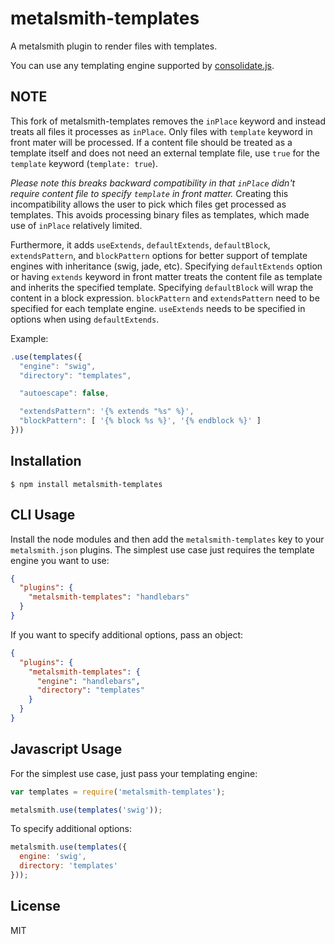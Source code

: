 
# metalsmith-templates

  A metalsmith plugin to render files with templates.

  You can use any templating engine supported by [consolidate.js](https://github.com/visionmedia/consolidate.js).

## NOTE

This fork of metalsmith-templates removes the `inPlace` keyword and instead treats all files it processes as `inPlace`. Only files with `template` keyword in front mater will be processed. If a content file should be treated as a template itself and does not need an external template file, use `true` for the `template` keyword (`template: true`).

*Please note this breaks backward compatibility in that `inPlace` didn't require content file to specify `template` in front matter.* Creating this incompatibility allows the user to pick which files get processed as templates. This avoids processing binary files as templates, which made use of `inPlace` relatively limited.

Furthermore, it adds `useExtends`, `defaultExtends`, `defaultBlock`, `extendsPattern`, and `blockPattern` options for better support of template engines with inheritance (swig, jade, etc). Specifying `defaultExtends` option or having `extends` keyword in front matter treats the content file as template and inherits the specified template. Specifying `defaultBlock` will wrap the content in a block expression. `blockPattern` and `extendsPattern` need to be specified for each template engine. `useExtends` needs to be specified in options when using `defaultExtends`.

Example:
```js
.use(templates({
  "engine": "swig",
  "directory": "templates",

  "autoescape": false,

  "extendsPattern": '{% extends "%s" %}',
  "blockPattern": [ '{% block %s %}', '{% endblock %}' ]
}))
```

## Installation

    $ npm install metalsmith-templates

## CLI Usage

  Install the node modules and then add the `metalsmith-templates` key to your `metalsmith.json` plugins. The simplest use case just requires the template engine you want to use:

```json
{
  "plugins": {
    "metalsmith-templates": "handlebars"
  }
}
```

  If you want to specify additional options, pass an object:

```json
{
  "plugins": {
    "metalsmith-templates": {
      "engine": "handlebars",
      "directory": "templates"
    }
  }
}
```

## Javascript Usage

  For the simplest use case, just pass your templating engine:

```js
var templates = require('metalsmith-templates');

metalsmith.use(templates('swig'));
```

  To specify additional options:

```js
metalsmith.use(templates({
  engine: 'swig',
  directory: 'templates'
}));
```

## License

  MIT

